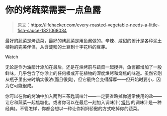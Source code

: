 # 你的烤蔬菜需要一点鱼露

> 原文：<https://lifehacker.com/every-roasted-vegetable-needs-a-little-fish-sauce-1821068034>

最好的蔬菜是烤蔬菜，最好的烤蔬菜是用鱼酱做的。辛辣、咸甜的酱汁是各种泥土植物的完美伴侣，从含淀粉的土豆到十字花科的豆芽。

Watch

无论是作为油醋汁添加在最后，还是在烘烤前与蔬菜一起搅拌，鱼酱都增加了一股鲜味，几乎包含了你涂上的任何根或开花植物的深度烘烤和烧焦的味道。虽然它刚从瓶子里出来时确实很浓(而且很臭)，但它最终会变得醇厚——但开始时要小，因为它可能很咸。

你可以在你的烤油中加入两到三茶匙调味汁——一定要省略掉你通常使用的盐——让它和蔬菜一起焦糖化，或者你可以在最后一刻加入调味汁( [常伟](https://food52.com/recipes/19682-momofuku-s-roasted-brussels-sprouts-with-fish-sauce-vinaigrette) 的调味汁是一种经典)。不管怎样，你都会想以一种让你妈妈骄傲的方式吃掉你的蔬菜。